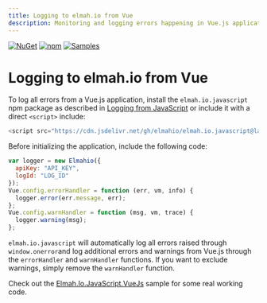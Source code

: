 ```yaml
---
title: Logging to elmah.io from Vue
description: Monitoring and logging errors happening in Vue.js applications is easy with elmah.io. Learn about how to set up client-side logging in Vue.js.
---
```


[![NuGet](https://img.shields.io/nuget/v/elmah.io.javascript.svg)](https://www.nuget.org/packages/elmah.io.javascript)
[![npm](https://img.shields.io/npm/v/elmah.io.javascript.svg)](https://www.npmjs.com/package/elmah.io.javascript)
[![Samples](https://img.shields.io/badge/samples-1-brightgreen.svg)](https://github.com/elmahio/elmah.io.javascript/tree/main/samples/Elmah.Io.JavaScript.VueJs)

# Logging to elmah.io from Vue

To log all errors from a Vue.js application, install the `elmah.io.javascript` npm package as described in [Logging from JavaScript](logging-to-elmah-io-from-javascript.md) or include it with a direct `<script>` include:

```javascript
<script src="https://cdn.jsdelivr.net/gh/elmahio/elmah.io.javascript@latest/dist/elmahio.min.js" type="text/javascript"></script>
```

Before initializing the application, include the following code:

```javascript
var logger = new Elmahio({
  apiKey: "API_KEY",
  logId: "LOG_ID"
});
Vue.config.errorHandler = function (err, vm, info) {
  logger.error(err.message, err);
};
Vue.config.warnHandler = function (msg, vm, trace) {
  logger.warning(msg);
};
```

`elmah.io.javascript` will automatically log all errors raised through `window.onerror`and log additional errors and warnings from Vue.js through the `errorHandler` and `warnHandler` functions. If you want to exclude warnings, simply remove the `warnHandler` function.

Check out the <a href="https://github.com/elmahio/elmah.io.javascript/tree/main/samples/Elmah.Io.JavaScript.VueJs" target="_blank" rel="noopener noreferrer">Elmah.Io.JavaScript.VueJs</a> sample for some real working code.